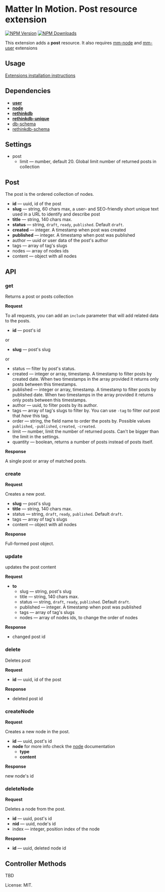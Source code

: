 # Matter In Motion. Post resource extension

[![NPM Version](https://img.shields.io/npm/v/mm-post.svg?style=flat-square)](https://www.npmjs.com/package/mm-post)
[![NPM Downloads](https://img.shields.io/npm/dt/mm-post.svg?style=flat-square)](https://www.npmjs.com/package/mm-post)

This extension adds a __post__ resource. It also requires [mm-node](https://github.com/matter-in-motion/mm-node) and [mm-user](https://github.com/matter-in-motion/mm-user) extensions

## Usage

[Extensions installation instructions](https://github.com/matter-in-motion/mm/blob/master/docs/extensions.md)

## Dependencies

* __[user](https://github.com/matter-in-motion/mm-user)__
* __[node](https://github.com/matter-in-motion/mm-node)__
* __[rethinkdb](https://github.com/matter-in-motion/mm-rethinkdb)__
* __[rethinkdb-unique](https://github.com/matter-in-motion/mm-rethinkdb-unique)__
* [db-schema](https://github.com/matter-in-motion/mm-db-schema)
* [rethinkdb-schema](https://github.com/matter-in-motion/mm-rethinkdb-schema)

## Settings

* post
  - limit — number, default 20. Global limit number of returned posts in collection

## Post

The post is the ordered collection of nodes.

* __id__ — uuid, id of the post
* __slug__ — string, 60 chars max, a user- and SEO-friendly short unique text used in a URL to identify and describe post
* __title__ — string, 140 chars max.
* __status__ — string, `draft`, `ready`, `published`. Default `draft`.
* __created__ — integer. A timestamp when post was created
* __published__ — integer. A timestamp when post was published
* author — uuid or user data of the post's author
* tags — array of tag's slugs
* nodes — array of nodes ids
* content — object with all nodes

## API

### get

Returns a post or posts collection

**Request**

To all requests, you can add an `include` parameter that will add related data to the posts.

* **id** — post's id

or

* **slug** — post's slug

or

* status — filter by post's status.
* created — integer or array, timestamp. A timestamp to filter posts by created date. When two timestamps in the array provided it returns only posts between this timestamps.
* published — integer or array, timestamp. A timestamp to filter posts by published date. When two timestamps in the array provided it returns only posts between this timestamps.
* author — uuid, to filter posts by its author.
* tags — array of tag's slugs to filter by. You can use `-tag` to filter *out* post that *have* this tag.
* order — string, the field name to order the posts by. Possible values `published`, `-published`, `created`, `-created`.
* limit — number, limit the number of returned posts. Can't be bigger than the limit in the settings.
* quantity — boolean, returns a number of posts instead of posts itself.


**Response**

A single post or array of matched posts.

### create

**Request**

Creates a new post.

* __slug__ — post's slug
* __title__ — string, 140 chars max.
* status — string, `draft`, `ready`, `published`. Default `draft`.
* tags — array of tag's slugs
* content — object with all nodes

**Response**

Full-formed post object.

### update

updates the post content

**Request**

* **to**
  - slug — string, post's slug
  - title — string, 140 chars max.
  - status — string, `draft`, `ready`, `published`. Default `draft`.
  - published — integer. A timestamp when post was published
  - tags — array of tag's slugs
  - nodes — array of nodes ids, to change the order of nodes

**Response**

* changed post id

### delete

Deletes post

**Request**

* __id__ — uuid, id of the post

**Response**

* deleted post id

### createNode

**Request**

Creates a new node in the post.

* __id__ — uuid, post's id
* __node__ for more info check the [node](https://github.com/matter-in-motion/mm-node) documentation
  * __type__
  * __content__

**Response**

new node's id

### deleteNode

**Request**

Deletes a node from the post.

* __id__ — uuid, post's id
* __nid__ — uuid, node's id
* index — integer, position index of the node

**Response**

* __id__ — uuid, deleted node id

## Controller Methods

TBD

License: MIT.
